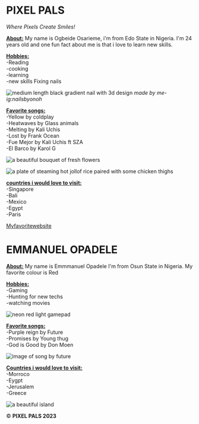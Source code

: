 # PIXEL PALS

*Where Pixels Create Smiles!*


 <u>**About:**</U>
  My name is Ogbeide Osarieme, i'm from Edo State in Nigeria. I'm 24 years old and one fun fact about me is that i love to learn new skills.

 <U>**Hobbies:**</U> <br>
 -Reading <br>
 -cooking <br>
 -learning <br>
 -new skills Fixing nails <br>

![medium length black gradient nail with 3d design](images/black_nails.JPG) *made by me- ig:nailsbyonoh*
 
 <U>**Favorite songs:**</U><br>
 -Yellow by coldplay <br>
 -Heatwaves by Glass animals <br>
 -Melting by Kali Uchis <br>
 -Lost by Frank Ocean <br>
 -Fue Mejor by Kali Uchis ft SZA <br>
 -El Barco by Karol G<br>

![a beautiful bouquet of fresh flowers](images/flower_bouquet.JPG)





![a plate of steaming hot jollof rice paired with some chicken thighs](images/jollof_rice.JPG)

<U>**countries i would love to visit:**</U><br>
-Singapore<br>
-Bali<br>
-Mexico<br>
-Egypt<br>
-Paris<br>


[Myfavoritewebsite](http://www.kiarasky.com/)
 <br>



# EMMANUEL OPADELE

 <u>**About:**</u> 
 My name is Emmmanuel Opadele
 I'm from Osun State in Nigeria. 
 My favorite colour is Red

 <u>**Hobbies:**</u><br> -Gaming <br>-Hunting for new techs <br>-watching movies<br>

 ![neon red light gamepad](images/gamepad.jpeg)

 <u>**Favorite songs:**</u> <br>-Purple reign by Future <br>-Promises by Young thug <br>-God is Good by Don Moen<br>

 ![image of song by future](images/PurpleFuture.jpeg)

 <u>**Countries i would love to visit:**</u> <br>-Morroco<br>-Eygpt  <br>-Jerusalem<br>-Greece<br>




![a beautiful island](images/SmallBeach.jpeg)



&copy; **PIXEL PALS 2023**
 

